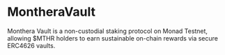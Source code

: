 # MontheraVault
Monthera Vault is a non-custodial staking protocol on Monad Testnet, allowing $MTHR holders to earn sustainable on-chain rewards via secure ERC4626 vaults.
